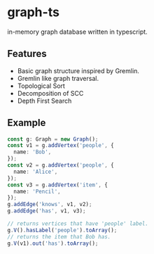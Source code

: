 # graph-ts

in-memory graph database written in typescript.

## Features

- Basic graph structure inspired by Gremlin.
- Gremlin like graph traversal.
- Topological Sort
- Decomposition of SCC
- Depth First Search

## Example

```ts
const g: Graph = new Graph();
const v1 = g.addVertex('people', {
  name: 'Bob',
});
const v2 = g.addVertex('people', {
  name: 'Alice',
});
const v3 = g.addVertex('item', {
  name: 'Pencil',
});
g.addEdge('knows', v1, v2);
g.addEdge('has', v1, v3);

// returns vertices that have 'people' label.
g.V().hasLabel('people').toArray();
// returns the item that Bob has.
g.V(v1).out('has').toArray();
```
